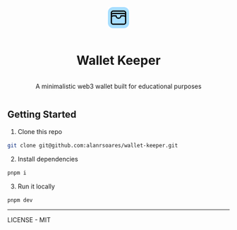 <div style="display: grid; place-items: center;">

[![logo](public/favicon.png)](https://github.com/alanrsoares/wallet-keeper)

# Wallet Keeper

A minimalistic web3 wallet built for educational purposes

</div>

## Getting Started

1. Clone this repo

```bash
git clone git@github.com:alanrsoares/wallet-keeper.git
```

2. Install dependencies

```bash
pnpm i
```

3. Run it locally

```bash
pnpm dev
```

---

LICENSE - MIT
